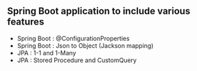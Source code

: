 ## Spring Boot application to include various features

* Spring Boot : @ConfigurationProperties
* Spring Boot : Json to Object (Jackson mapping)
* JPA : 1-1 and 1-Many
* JPA : Stored Procedure and CustomQuery
